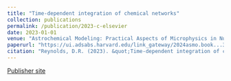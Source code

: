 ```yaml
---
title: "Time-dependent integration of chemical networks"
collection: publications
permalink: /publication/2023-c-elsevier
date: 2023-01-01
venue: "Astrochemical Modeling: Practical Aspects of Microphysics in Numerical Simulations"
paperurl: "https://ui.adsabs.harvard.edu/link_gateway/2024asmo.book...31R/doi:10.1016/B978-0-32-391746-9.00010-9"
citation: "Reynolds, D.R. (2023). &quot;Time-dependent integration of chemical networks.&quot; in <i>Astrochemical Modeling: Practical Aspects of Microphysics in Numerical Simulations</i>. S. Bovino and T. Grasso (ed.), Elsevier."
---
```


[Publisher site](https://www.elsevier.com/books/astrochemical-modelling/bovino/978-0-323-91746-9)
